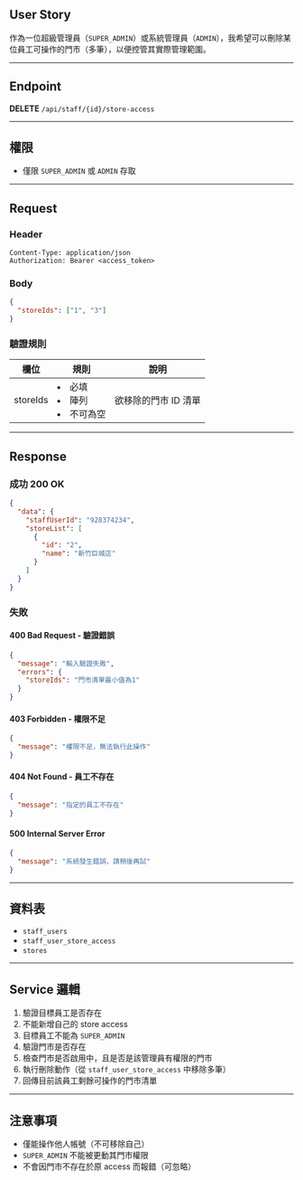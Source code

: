 ## User Story

作為一位超級管理員（`SUPER_ADMIN`）或系統管理員（`ADMIN`），我希望可以刪除某位員工可操作的門市（多筆），以便控管其實際管理範圍。

---

## Endpoint

**DELETE** `/api/staff/{id}/store-access`

---

## 權限

- 僅限 `SUPER_ADMIN` 或 `ADMIN` 存取

---

## Request

### Header

```http
Content-Type: application/json
Authorization: Bearer <access_token>
```

### Body

```json
{
  "storeIds": ["1", "3"]
}
```

### 驗證規則

| 欄位     | 規則                         | 說明                 |
| -------- | ---------------------------- | -------------------- |
| storeIds | <li>必填<li>陣列<li>不可為空 | 欲移除的門市 ID 清單 |

---

## Response

### 成功 200 OK

```json
{
  "data": {
    "staffUserId": "928374234",
    "storeList": [
      {
        "id": "2",
        "name": "新竹巨城店"
      }
    ]
  }
}
```

### 失敗

#### 400 Bad Request - 驗證錯誤

```json
{
  "message": "輸入驗證失敗",
  "errors": {
    "storeIds": "門市清單最小值為1"
  }
}
```

#### 403 Forbidden - 權限不足

```json
{
  "message": "權限不足，無法執行此操作"
}
```

#### 404 Not Found - 員工不存在

```json
{
  "message": "指定的員工不存在"
}
```

#### 500 Internal Server Error

```json
{
  "message": "系統發生錯誤，請稍後再試"
}
```

---

## 資料表

- `staff_users`
- `staff_user_store_access`
- `stores`

---

## Service 邏輯

1. 驗證目標員工是否存在
2. 不能新增自己的 store access
3. 目標員工不能為 `SUPER_ADMIN`
4. 驗證門市是否存在
5. 檢查門市是否啟用中，且是否是該管理員有權限的門市
6. 執行刪除動作（從 `staff_user_store_access` 中移除多筆）
7. 回傳目前該員工剩餘可操作的門市清單

---

## 注意事項

- 僅能操作他人帳號（不可移除自己）
- `SUPER_ADMIN` 不能被更動其門市權限
- 不會因門市不存在於原 access 而報錯（可忽略）

